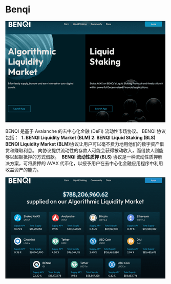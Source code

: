 # Benqi


![uidsu](uidsu.png)

<p>BENQI 是基于 Avalanche 的去中心化金融 (DeFi) 流动性市场协议。 BENQI 协议包括： &nbsp;<strong>1. BENQI Liquidity Market (BLM) 2. BENQI Liquid Staking (BLS) </strong><strong>BENQI Liquidity Market (BLM)</strong>协议让用户可以毫不费力地用他们的数字资产借贷和赚取利息。 向协议提供流动性的存款人可能会获得被动收入，而借款人则能够以超额抵押的方式借款。 &nbsp;<strong>BENQI 流动性质押 (BLS)</strong> 协议是一种流动性质押解决方案，可将质押的 AVAX 代币化，以授予用户在去中心化金融应用程序中利用收益资产的能力。</p>

![dsada](dsada.png)
